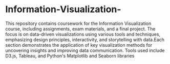 # Information-Visualization-
This repository contains coursework for the Information Visualization course, including assignments, exam materials, and a final project. The focus is on data-driven visualizations using various tools and techniques, emphasizing design principles, interactivity, and storytelling with data.Each section demonstrates the application of key visualization methods for uncovering insights and improving data communication. Tools used include D3.js, Tableau, and Python's Matplotlib and Seaborn libraries
